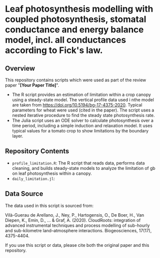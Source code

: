 # Leaf photosynthesis modelling with coupled photosynthesis, stomatal conductance and energy balance model, incl. all conductances according to Fick's law.

## Overview

This repository contains scripts which were used as part of the review paper "**[Your Paper Title]**".

- The R script provides an estimation of limitation within a crop canopy using a steady-state model. The vertical profile data used i nthe model are taken from https://doi.org/10.5194/bg-17-4375-2020. Typical parameters for wheat were used (cited in the paper). The script uses a nested iterative procedure to find the steady state photosynthesis rate.
- The Julia script uses an ODE solver to calculate photosynthesis over a time period, including a simple induction and relaxation model. It uses typical values for a tomato crop to show limitations by the boundary layer.


## Repository Contents

- `profile_limitation.R`: The R script that reads data, performs data cleaning, and builds steady-state models to analyze the limitation of gb on leaf photosynthesis within a canopy.
- `daily_limitation.jl`:

## Data Source

The data used in this script is sourced from:

Vilà-Guerau de Arellano, J., Ney, P., Hartogensis, O., De Boer, H., Van Diepen, K., Emin, D., ... & Graf, A. (2020). CloudRoots: integration of advanced instrumental techniques and process modelling of sub-hourly and sub-kilometre land–atmosphere interactions. Biogeosciences, 17(17), 4375-4404.

If you use this script or data, please cite both the original paper and this repository.
